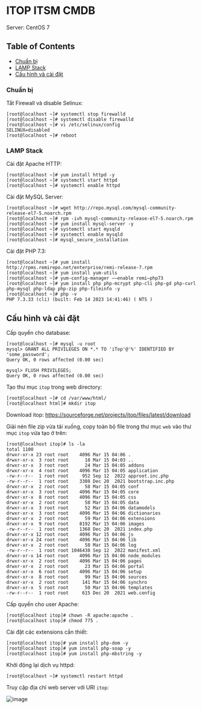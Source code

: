 # ITOP ITSM CMDB

Server: CentOS 7

## Table of Contents
- [Chuẩn bị](#Chuẩn-bị)
- [LAMP Stack](#LAMP-Stack)
- [Cấu hình và cài đặt](#Cấu-hình-và-cài-đặt)

### Chuẩn bị
Tắt Firewall và disable Selinux:
```console
[root@localhost ~]# systemctl stop firewalld
[root@localhost ~]# systemctl disable firewalld
[root@localhost ~]# vi /etc/selinux/config
SELINUX=disabled
[root@localhost ~]# reboot
```

### LAMP Stack
Cài đặt Apache HTTP:
```console
[root@localhost ~]# yum install httpd -y
[root@localhost ~]# systemctl start httpd
[root@localhost ~]# systemctl enable httpd
```

Cài đặt MySQL Server:

```console
[root@localhost ~]# wget http://repo.mysql.com/mysql-community-release-el7-5.noarch.rpm
[root@localhost ~]# rpm -ivh mysql-community-release-el7-5.noarch.rpm
[root@localhost ~]# yum install mysql-server -y
[root@localhost ~]# systemctl start mysqld
[root@localhost ~]# systemctl enable mysqld
[root@localhost ~]# mysql_secure_installation
```

Cài đặt PHP 7.3:
```console
[root@localhost ~]# yum install http://rpms.remirepo.net/enterprise/remi-release-7.rpm
[root@localhost ~]# yum install yum-utils
[root@localhost ~]# yum-config-manager ––enable remi–php73
[root@localhost ~]# yum install php php-mcrypt php-cli php-gd php-curl php-mysql php-ldap php-zip php-fileinfo -y
[root@localhost ~]# php -v
PHP 7.3.33 (cli) (built: Feb 14 2023 14:41:46) ( NTS )
```

## Cấu hình và cài đặt

Cấp quyền cho database:
```console
[root@localhost ~]# mysql -u root
mysql> GRANT ALL PRIVILEGES ON *.* TO 'iTop'@'%' IDENTIFIED BY 'some_password';
Query OK, 0 rows affected (0.00 sec)

mysql> FLUSH PRIVILEGES;
Query OK, 0 rows affected (0.00 sec)
```

Tạo thư mục `itop` trong web directory:
```console
[root@localhost ~]# cd /var/www/html/
[root@localhost html]# mkdir itop
```

Download itop: https://sourceforge.net/projects/itop/files/latest/download

Giải nén file zip vừa tải xuống, copy toàn bộ file trong thư mục `web` vào thư mục `itop` vừa tạo ở trên:
```console
[root@localhost itop]# ls -la
total 1100
drwxr-xr-x 23 root root    4096 Mar 15 04:06 .
drwxr-xr-x  3 root root      18 Mar 15 04:03 ..
drwxr-xr-x  3 root root      24 Mar 15 04:05 addons
drwxr-xr-x  4 root root    4096 Mar 15 04:05 application
-rw-r--r--  1 root root     952 Sep 12  2022 approot.inc.php
-rw-r--r--  1 root root    3308 Dec 20  2021 bootstrap.inc.php
drwxr-xr-x  2 root root      58 Mar 15 04:05 conf
drwxr-xr-x  3 root root    4096 Mar 15 04:05 core
drwxr-xr-x  8 root root    4096 Mar 15 04:05 css
drwxr-xr-x  2 root root      58 Mar 15 04:05 data
drwxr-xr-x  3 root root      52 Mar 15 04:06 datamodels
drwxr-xr-x  3 root root    4096 Mar 15 04:06 dictionaries
drwxr-xr-x  2 root root      59 Mar 15 04:06 extensions
drwxr-xr-x  9 root root    8192 Mar 15 04:06 images
-rw-r--r--  1 root root    1368 Dec 20  2021 index.php
drwxr-xr-x 12 root root    4096 Mar 15 04:06 js
drwxr-xr-x 24 root root    4096 Mar 15 04:06 lib
drwxr-xr-x  2 root root      58 Mar 15 04:06 log
-rw-r--r--  1 root root 1046438 Sep 12  2022 manifest.xml
drwxr-xr-x 14 root root    4096 Mar 15 04:06 node_modules
drwxr-xr-x  2 root root    4096 Mar 15 04:06 pages
drwxr-xr-x  2 root root      23 Mar 15 04:06 portal
drwxr-xr-x  6 root root    4096 Mar 15 04:06 setup
drwxr-xr-x  8 root root      99 Mar 15 04:06 sources
drwxr-xr-x  2 root root     141 Mar 15 04:06 synchro
drwxr-xr-x  5 root root      50 Mar 15 04:06 templates
-rw-r--r--  1 root root     615 Dec 20  2021 web.config
```

Cấp quyền cho user Apache:
```console
[root@localhost itop]# chown -R apache:apache .
[root@localhost itop]# chmod 775 .
```

Cài đặt các extensions cần thiết:

```console
[root@localhost itop]# yum install php-dom -y
[root@localhost itop]# yum install php-soap -y
[root@localhost itop]# yum install php-mbstring -y
```

Khởi động lại dịch vụ httpd:

```console
[root@localhost ~]# systemctl restart httpd
```

Truy cập địa chỉ web server với URI `itop`:

![image](https://user-images.githubusercontent.com/101538840/225247291-0c6466d0-7954-4f4a-a2d8-f5153c737e7a.png)





